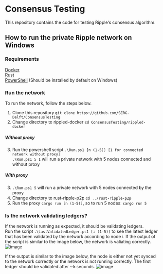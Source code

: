 # Consensus Testing
This repository contains the code for testing Ripple's consensus algorithm.

## How to run the private Ripple network on Windows
### Requirements
[Docker](https://docs.docker.com/get-started/) \
[Rust](https://www.rust-lang.org/learn/get-started) \
[PowerShell](https://docs.microsoft.com/en-us/powershell/scripting/install/installing-powershell-on-windows?view=powershell-7.1) (Should be installed by default on Windows)

### Run the network
To run the network, follow the steps below.
1. Clone this repository
`git clone https://github.com/SERG-Delft/ConsensusTesting`
2. Change directory to rippled-docker `cd ConsensusTesting/rippled-docker`

##### Without proxy
3. Run the powershell script `.\Run.ps1 [n (1-5)] [1 for connected network without proxy]` \
`.\Run.ps1 5 1` will run a private network with 5 nodes connected and without proxy

##### With proxy
3. `.\Run.ps1 5` will run a private network with 5 nodes connected by the proxy
4. Change directory to rust-ripple-p2p `cd ../rust-ripple-p2p`
5. Run the proxy `cargo run [n (1-5)]`, so to run 5 nodes: `cargo run 5`

### Is the network validating ledgers?
If the network is running as expected, it should be validating ledgers. \
Run the script `.\LastValidatedLedger.ps1 [i (1-5)]` to see the latest ledger that has been validated by the network according to node i.
If the output of the script is similar to the image below, the network is valiating correctly.
![image](https://user-images.githubusercontent.com/9784016/137471993-fbc688db-73e3-4961-8f43-9588f31653ed.png)

If the output is similar to the image below, the node is either not yet synced to the network correctly or the network is not running correctly. The first ledger should be validated after ~5 seconds.
![image](https://user-images.githubusercontent.com/9784016/137471932-06099354-987c-4532-9e8a-5c8beca98eec.png)

